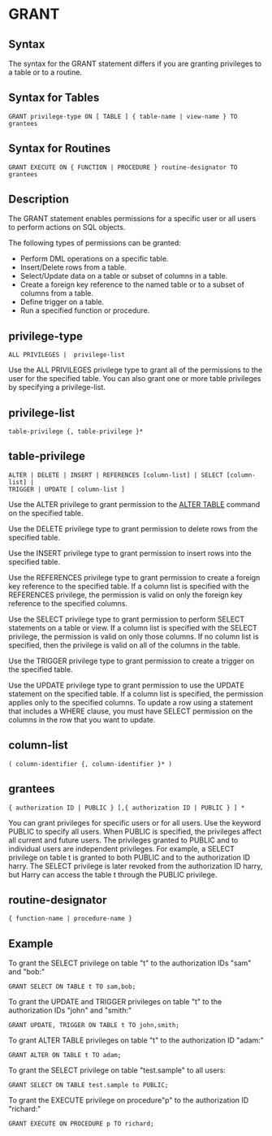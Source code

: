 # GRANT

## Syntax

The syntax for the GRANT statement differs if you are granting privileges to a table or to a routine.

## Syntax for Tables

``` pre
GRANT privilege-type ON [ TABLE ] { table-name | view-name } TO grantees
```

## Syntax for Routines

``` pre
GRANT EXECUTE ON { FUNCTION | PROCEDURE } routine-designator TO grantees
```

## Description

The GRANT statement enables permissions for a specific user or all users to perform actions on SQL objects.

The following types of permissions can be granted:

-   Perform DML operations on a specific table.
-   Insert/Delete rows from a table.
-   Select/Update data on a table or subset of columns in a table.
-   Create a foreign key reference to the named table or to a subset of columns from a table.
-   Define trigger on a table.
-   Run a specified function or procedure.

<a id="privilege-type"></a>
## privilege-type

``` pre
ALL PRIVILEGES |  privilege-list
```

Use the ALL PRIVILEGES privilege type to grant all of the permissions to the user for the specified table. You can also grant one or more table privileges by specifying a privilege-list.

<a id="privilege-list"></a>

## privilege-list

``` pre
table-privilege {, table-privilege }*
```

<a id="table-privilege"></a>

## table-privilege

``` pre
ALTER | DELETE | INSERT | REFERENCES [column-list] | SELECT [column-list] |
TRIGGER | UPDATE [ column-list ]
```

Use the ALTER privilege to grant permission to the <a href="ref-alter-table.html#reference_12F6A629A0BD46DCBDB0175D9EA946F2" class="xref noPageCitation" title="Use the ALTER TABLE statement to add columns and constraints to an existing table, remove them from a table, or modify other table features such as AsyncEventListener implementations and gateway sender configurations.">ALTER TABLE</a> command on the specified table.

Use the DELETE privilege type to grant permission to delete rows from the specified table.

Use the INSERT privilege type to grant permission to insert rows into the specified table.

Use the REFERENCES privilege type to grant permission to create a foreign key reference to the specified table. If a column list is specified with the REFERENCES privilege, the permission is valid on only the foreign key reference to the specified columns.

Use the SELECT privilege type to grant permission to perform SELECT statements on a table or view. If a column list is specified with the SELECT privilege, the permission is valid on only those columns. If no column list is specified, then the privilege is valid on all of the columns in the table.

Use the TRIGGER privilege type to grant permission to create a trigger on the specified table.

Use the UPDATE privilege type to grant permission to use the UPDATE statement on the specified table. If a column list is specified, the permission applies only to the specified columns. To update a row using a statement that includes a WHERE clause, you must have SELECT permission on the columns in the row that you want to update.

<a id="column-list"></a>

## column-list

``` pre
( column-identifier {, column-identifier }* )
```

<a id="grantees"></a>

## grantees

``` pre
{ authorization ID | PUBLIC } [,{ authorization ID | PUBLIC } ] *
```

You can grant privileges for specific users or for all users. Use the keyword PUBLIC to specify all users. When PUBLIC is specified, the privileges affect all current and future users. The privileges granted to PUBLIC and to individual users are independent privileges. For example, a SELECT privilege on table t is granted to both PUBLIC and to the authorization ID harry. The SELECT privilege is later revoked from the authorization ID harry, but Harry can access the table t through the PUBLIC privilege.

<a id="routine-designator"></a>

## routine-designator

``` pre
{ function-name | procedure-name }
```

## Example

To grant the SELECT privilege on table "t" to the authorization IDs "sam" and "bob:"

``` pre
GRANT SELECT ON TABLE t TO sam,bob;
```

To grant the UPDATE and TRIGGER privileges on table "t" to the authorization IDs "john" and "smith:"

``` pre
GRANT UPDATE, TRIGGER ON TABLE t TO john,smith;
```

To grant ALTER TABLE privileges on table "t" to the authorization ID "adam:"

``` pre
GRANT ALTER ON TABLE t TO adam;
```

To grant the SELECT privilege on table "test.sample" to all users:

``` pre
GRANT SELECT ON TABLE test.sample to PUBLIC;
```

To grant the EXECUTE privilege on procedure"p" to the authorization ID "richard:"

``` pre
GRANT EXECUTE ON PROCEDURE p TO richard;
```